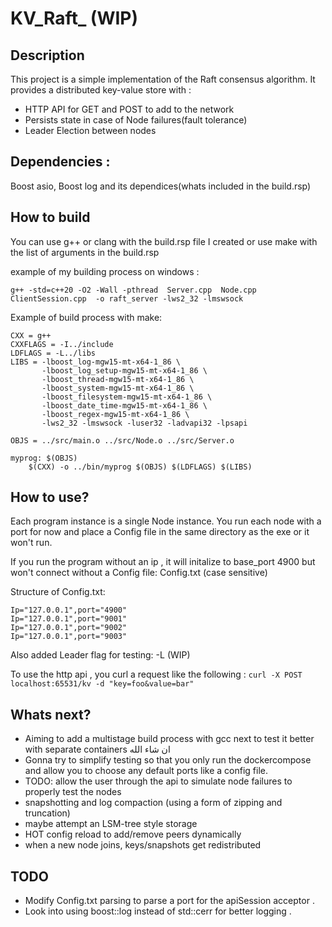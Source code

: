 # KV_Raft_ (WIP)



## Description
This project is a simple implementation of the Raft consensus algorithm.
It provides a distributed key-value store with :
- HTTP API for GET and POST to add to the network 
- Persists state in case of Node failures(fault tolerance)
- Leader Election between nodes

## Dependencies :
Boost asio, Boost log and its dependices(whats included in the build.rsp)


## How to build

You can use g++ or clang with the build.rsp file I created  or  use make with the list of arguments in the build.rsp 

example of my building process on windows :

```
g++ -std=c++20 -O2 -Wall -pthread  Server.cpp  Node.cpp ClientSession.cpp  -o raft_server -lws2_32 -lmswsock
```

Example of build process with make:
```
CXX = g++
CXXFLAGS = -I../include
LDFLAGS = -L../libs
LIBS = -lboost_log-mgw15-mt-x64-1_86 \
       -lboost_log_setup-mgw15-mt-x64-1_86 \
       -lboost_thread-mgw15-mt-x64-1_86 \
       -lboost_system-mgw15-mt-x64-1_86 \
       -lboost_filesystem-mgw15-mt-x64-1_86 \
       -lboost_date_time-mgw15-mt-x64-1_86 \
       -lboost_regex-mgw15-mt-x64-1_86 \
       -lws2_32 -lmswsock -luser32 -ladvapi32 -lpsapi

OBJS = ../src/main.o ../src/Node.o ../src/Server.o

myprog: $(OBJS)
	$(CXX) -o ../bin/myprog $(OBJS) $(LDFLAGS) $(LIBS)

```


## How to use?

Each program instance is a single Node instance.
You run each node with a port for now and place a Config file in the same directory as the exe or it won't run.

If you run the program without an ip , it will initalize to base_port 4900 but won't connect without a Config file: Config.txt (case sensitive)

Structure of Config.txt:

```
Ip="127.0.0.1",port="4900"
Ip="127.0.0.1",port="9001"
Ip="127.0.0.1",port="9002"
Ip="127.0.0.1",port="9003"
````

Also added Leader flag for testing: -L (WIP)

To use the http api , you curl a request like the following :
```curl -X POST localhost:65531/kv -d "key=foo&value=bar"```


## Whats next?
- Aiming to add a multistage build process with gcc next to test it better with separate containers ان شاء الله
- Gonna try to simplify testing so that you only run the dockercompose and allow you to choose any default ports like a config file.
- TODO: allow the user through the api to simulate node failures to properly test the nodes
- snapshotting and log compaction (using a form of zipping and truncation)
- maybe attempt an LSM-tree style storage
- HOT config reload to add/remove peers dynamically
- when a new node joins, keys/snapshots get redistributed

## TODO 
- Modify Config.txt parsing to parse a port for the apiSession acceptor .
- Look into using boost::log instead of std::cerr for better logging .
